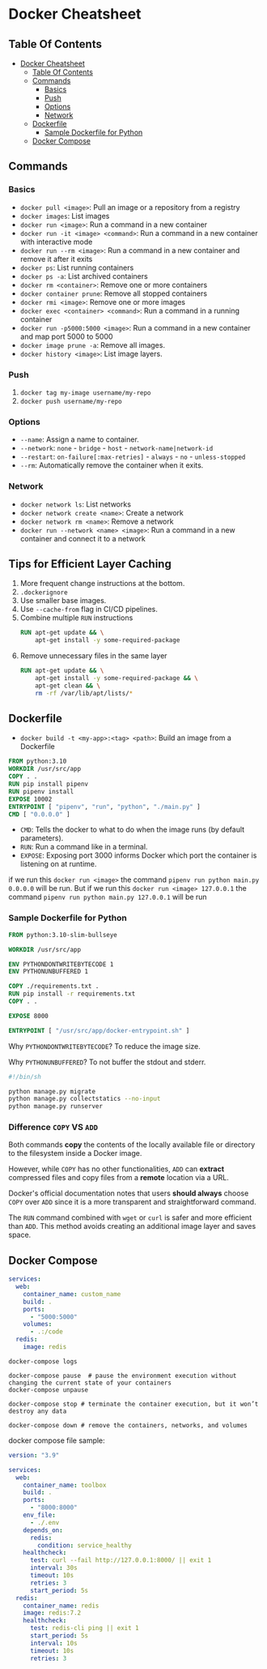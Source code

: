 # Docker Cheatsheet

## Table Of Contents
- [Docker Cheatsheet](#docker-cheatsheet)
  - [Table Of Contents](#table-of-contents)
  - [Commands](#commands)
    - [Basics](#basics)
    - [Push](#push)
    - [Options](#options)
    - [Network](#network)
  - [Dockerfile](#dockerfile)
    - [Sample Dockerfile for Python](#sample-dockerfile-for-python)
  - [Docker Compose](#docker-compose)

## Commands

### Basics

- `docker pull <image>`: Pull an image or a repository from a registry
- `docker images`: List images
- `docker run <image>`: Run a command in a new container
- `docker run -it <image> <command>`: Run a command in a new container with interactive mode
- `docker run --rm <image>`: Run a command in a new container and remove it after it exits
- `docker ps`: List running containers
- `docker ps -a`: List archived containers
- `docker rm <container>`: Remove one or more containers
- `docker container prune`: Remove all stopped containers
- `docker rmi <image>`: Remove one or more images
- `docker exec <container> <command>`: Run a command in a running container
- `docker run -p5000:5000 <image>`: Run a command in a new container and map port 5000 to 5000
- `docker image prune -a`: Remove all images.
- `docker history <image>`: List image layers.

### Push

1. `docker tag my-image username/my-repo`
2. `docker push username/my-repo`

### Options

- `--name`: Assign a name to container.
- `--network`: `none` - `bridge` - `host` - `network-name|network-id`
- `--restart`: `on-failure[:max-retries]` - `always` - `no` - `unless-stopped`
- `--rm`: Automatically remove the container when it exits.

### Network

- `docker network ls`: List networks
- `docker network create <name>`: Create a network
- `docker network rm <name>`: Remove a network
- `docker run --network <name> <image>`: Run a command in a new container and connect it to a network

## Tips for Efficient Layer Caching

1. More frequent change instructions at the bottom.
2. `.dockerignore`
3. Use smaller base images.
4. Use `--cache-from` flag in CI/CD pipelines.
5. Combine multiple `RUN` instructions
    ```Dockerfile
    RUN apt-get update && \
        apt-get install -y some-required-package
    ```
6. Remove unnecessary files in the same layer
    ```Dockerfile
    RUN apt-get update && \
        apt-get install -y some-required-package && \
        apt-get clean && \
        rm -rf /var/lib/apt/lists/*
    ```


## Dockerfile

- `docker build -t <my-app>:<tag> <path>`: Build an image from a Dockerfile

```Dockerfile
FROM python:3.10
WORKDIR /usr/src/app
COPY . .
RUN pip install pipenv
RUN pipenv install
EXPOSE 10002
ENTRYPOINT [ "pipenv", "run", "python", "./main.py" ]
CMD [ "0.0.0.0" ]
```

- `CMD`: Tells the docker to what to do when the image runs (by default parameters).
- `RUN`: Run a command like in a terminal.
- `EXPOSE`: Exposing port 3000 informs Docker which port the container is listening on at runtime.

if we run this `docker run <image>` the command `pipenv run python main.py 0.0.0.0` will be run. But if we run this `docker run <image> 127.0.0.1` the command `pipenv run python main.py 127.0.0.1` will be run

### Sample Dockerfile for Python

```Dockerfile
FROM python:3.10-slim-bullseye

WORKDIR /usr/src/app

ENV PYTHONDONTWRITEBYTECODE 1
ENV PYTHONUNBUFFERED 1

COPY ./requirements.txt .
RUN pip install -r requirements.txt
COPY . .

EXPOSE 8000

ENTRYPOINT [ "/usr/src/app/docker-entrypoint.sh" ]
```

Why `PYTHONDONTWRITEBYTECODE`? To reduce the image size.

Why `PYTHONUNBUFFERED`? To not buffer the stdout and stderr.

```bash
#!/bin/sh

python manage.py migrate
python manage.py collectstatics --no-input
python manage.py runserver
```

### Difference `COPY` VS `ADD`

Both commands **copy** the contents of the locally available file or directory to the filesystem inside a Docker image.

However, while `COPY` has no other functionalities, `ADD` can **extract** compressed files and copy files from a **remote** location via a URL.

Docker's official documentation notes that users **should always** choose `COPY` over `ADD` since it is a more transparent and straightforward command. 

The `RUN` command combined with `wget` or `curl` is safer and more efficient than `ADD`. This method avoids creating an additional image layer and saves space.

## Docker Compose

```yml
services:
  web:
    container_name: custom_name
    build: .
    ports:
      - "5000:5000"
    volumes:
      - .:/code
  redis:
    image: redis
```

```shell
docker-compose logs

docker-compose pause  # pause the environment execution without changing the current state of your containers
docker-compose unpause

docker-compose stop # terminate the container execution, but it won’t destroy any data

docker-compose down # remove the containers, networks, and volumes
```

docker compose file sample:

```yml
version: "3.9"

services:
  web:
    container_name: toolbox
    build: .
    ports:
      - "8000:8000"
    env_file:
      - ./.env
    depends_on:
      redis:
        condition: service_healthy
    healthcheck:
      test: curl --fail http://127.0.0.1:8000/ || exit 1
      interval: 30s
      timeout: 10s
      retries: 3
      start_period: 5s
  redis:
    container_name: redis
    image: redis:7.2
    healthcheck:
      test: redis-cli ping || exit 1
      start_period: 5s
      interval: 10s
      timeout: 10s
      retries: 3
```